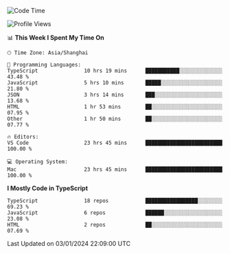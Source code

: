 <!--START_SECTION:waka-->
![Code Time](http://img.shields.io/badge/Code%20Time-5%2C665%20hrs%2054%20mins-blue)

![Profile Views](http://img.shields.io/badge/Profile%20Views-1-blue)

📊 **This Week I Spent My Time On** 

```text
🕑︎ Time Zone: Asia/Shanghai

💬 Programming Languages: 
TypeScript               10 hrs 19 mins      ███████████░░░░░░░░░░░░░░   43.48 % 
JavaScript               5 hrs 10 mins       █████░░░░░░░░░░░░░░░░░░░░   21.80 % 
JSON                     3 hrs 14 mins       ███░░░░░░░░░░░░░░░░░░░░░░   13.68 % 
HTML                     1 hr 53 mins        ██░░░░░░░░░░░░░░░░░░░░░░░   07.95 % 
Other                    1 hr 50 mins        ██░░░░░░░░░░░░░░░░░░░░░░░   07.77 % 

🔥 Editors: 
VS Code                  23 hrs 45 mins      █████████████████████████   100.00 % 

💻 Operating System: 
Mac                      23 hrs 45 mins      █████████████████████████   100.00 % 
```

**I Mostly Code in TypeScript** 

```text
TypeScript               18 repos            █████████████████░░░░░░░░   69.23 % 
JavaScript               6 repos             ██████░░░░░░░░░░░░░░░░░░░   23.08 % 
HTML                     2 repos             ██░░░░░░░░░░░░░░░░░░░░░░░   07.69 % 
```




 Last Updated on 03/01/2024 22:09:00 UTC
<!--END_SECTION:waka-->
